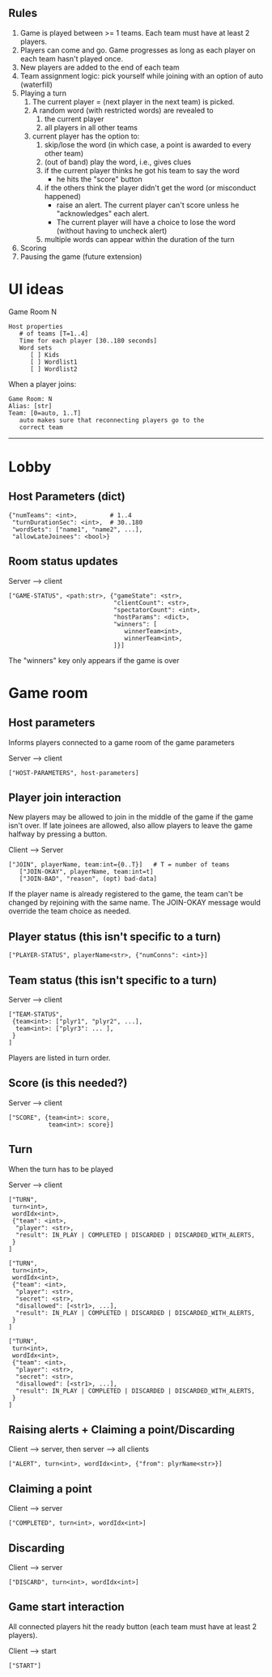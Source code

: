 Rules
-----

1. Game is played between >= 1 teams. Each team must have at least 2 players.
2. Players can come and go. Game progresses as long as each player on each team
   hasn't played once.
3. New players are added to the end of each team
4. Team assignment logic: pick yourself while joining with an option of auto (waterfill)
5. Playing a turn
   1. The current player = (next player in the next team) is picked.
   2. A random word (with restricted words) are revealed to
      1.  the current player
      2. all players in all other teams
   3. current player has the option to:
      1. skip/lose the word (in which case, a point is awarded to every other team)
      2. (out of band) play the word, i.e., gives clues
      3. if the current player thinks he got his team to say the word
           - he hits the "score" button
      4. if the others think the player didn't get the word (or misconduct happened)
           - raise an alert. The current player can't score unless he "acknowledges" each alert.
           - The current player will have a choice to lose the word (without having to uncheck alert)
      5. multiple words can appear within the duration of the turn
6. Scoring
7. Pausing the game (future extension)

# UI ideas

Game Room N
```
Host properties
   # of teams [T=1..4]
   Time for each player [30..180 seconds]
   Word sets
      [ ] Kids
      [ ] Wordlist1
      [ ] Wordlist2
```

When a player joins:
```
Game Room: N
Alias: [str]
Team: [0=auto, 1..T]
   auto makes sure that reconnecting players go to the
   correct team
```

---

# Lobby

## Host Parameters (dict)

```
{"numTeams": <int>,         # 1..4
 "turnDurationSec": <int>,  # 30..180
 "wordSets": ["name1", "name2", ...],
 "allowLateJoinees": <bool>} 
```

## Room status updates

Server --> client

```
["GAME-STATUS", <path:str>, {"gameState": <str>,
                             "clientCount": <str>,
                             "spectatorCount": <int>,
                             "hostParams": <dict>,
                             "winners": [
                                winnerTeam<int>,
                                winnerTeam<int>,
                             ]}]
```

The "winners" key only appears if the game is over

# Game room

## Host parameters

Informs players connected to a game room of the game parameters

Server --> client

```
["HOST-PARAMETERS", host-parameters]
```

## Player join interaction

New players may be allowed to join in the middle of the game if the game isn't over. If late joinees are allowed, also allow players to leave the game halfway by pressing a button.

Client --> Server

```
["JOIN", playerName, team:int={0..T}]   # T = number of teams
   ["JOIN-OKAY", playerName, team:int=t]
   ["JOIN-BAD", "reason", (opt) bad-data]
```

   If the player name is already registered to the game, the team can't be changed
   by rejoining with the same name. The JOIN-OKAY message would override the team
   choice as needed.

## Player status (this isn't specific to a turn)

```
["PLAYER-STATUS", playerName<str>, {"numConns": <int>}]
```

## Team status (this isn't specific to a turn)

Server --> client

```
["TEAM-STATUS",
 {team<int>: ["plyr1", "plyr2", ...],
  team<int>: ["plyr3": ... ],
 }
]
```

Players are listed in turn order.


## Score (is this needed?)

Server --> client

```
["SCORE", {team<int>: score,
           team<int>: score}]
```

## Turn

When the turn has to be played

Server --> client
```
["TURN",
 turn<int>,
 wordIdx<int>,
 {"team": <int>,
  "player": <str>,
  "result": IN_PLAY | COMPLETED | DISCARDED | DISCARDED_WITH_ALERTS,
 }
]

["TURN",
 turn<int>,
 wordIdx<int>,
 {"team": <int>,
  "player": <str>,
  "secret": <str>,
  "disallowed": [<str1>, ...],
  "result": IN_PLAY | COMPLETED | DISCARDED | DISCARDED_WITH_ALERTS,
 }
]

["TURN",
 turn<int>,
 wordIdx<int>,
 {"team": <int>,
  "player": <str>,
  "secret": <str>,
  "disallowed": [<str1>, ...],
  "result": IN_PLAY | COMPLETED | DISCARDED | DISCARDED_WITH_ALERTS,
 }
]
```

## Raising alerts + Claiming a point/Discarding

Client --> server, then server --> all clients

```
["ALERT", turn<int>, wordIdx<int>, {"from": plyrName<str>}]
```

## Claiming a point

Client --> server

```
["COMPLETED", turn<int>, wordIdx<int>]
```

## Discarding

Client --> server

```
["DISCARD", turn<int>, wordIdx<int>]
```


## Game start interaction

All connected players hit the ready button (each team must have at least 2 players).

Client --> start

```
["START"]
```
